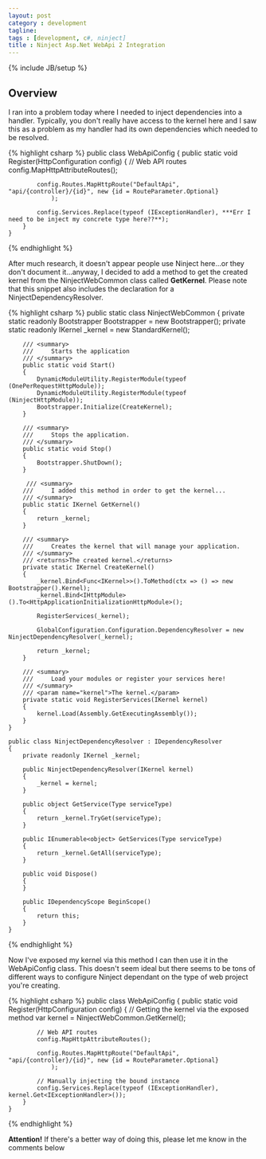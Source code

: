 ```yaml
---
layout: post
category : development
tagline: 
tags : [development, c#, ninject]
title : Ninject Asp.Net WebApi 2 Integration
---
```

{% include JB/setup %}

## Overview

I ran into a problem today where I needed to inject dependencies into a handler.  Typically, you don't really have access to the kernel here and I saw this as a problem as my handler had its own dependencies which needed to be resolved.

{% highlight csharp %}
	public class WebApiConfig
    {
        public static void Register(HttpConfiguration config)
        {
            // Web API routes
            config.MapHttpAttributeRoutes();

            config.Routes.MapHttpRoute("DefaultApi", "api/{controller}/{id}", new {id = RouteParameter.Optional}
                );

            config.Services.Replace(typeof (IExceptionHandler), ***Err I need to be inject my concrete type here??**);
        }
    }
{% endhighlight %}

After much research, it doesn't appear people use Ninject here...or they don't document it...anyway, I decided to add a method to get the created kernel from the NinjectWebCommon class called **GetKernel**.  Please note that this snippet also includes the declaration for a NinjectDependencyResolver.

{% highlight csharp %}
    public static class NinjectWebCommon
    {
        private static readonly Bootstrapper Bootstrapper = new Bootstrapper();
        private static readonly IKernel _kernel = new StandardKernel();

        /// <summary>
        ///     Starts the application
        /// </summary>
        public static void Start()
        {
            DynamicModuleUtility.RegisterModule(typeof (OnePerRequestHttpModule));
            DynamicModuleUtility.RegisterModule(typeof (NinjectHttpModule));
            Bootstrapper.Initialize(CreateKernel);
        }

        /// <summary>
        ///     Stops the application.
        /// </summary>
        public static void Stop()
        {
            Bootstrapper.ShutDown();
        }

 		 /// <summary>
        ///     I added this method in order to get the kernel...
        /// </summary>
        public static IKernel GetKernel()
        {
            return _kernel;
        }

        /// <summary>
        ///     Creates the kernel that will manage your application.
        /// </summary>
        /// <returns>The created kernel.</returns>
        private static IKernel CreateKernel()
        {
            _kernel.Bind<Func<IKernel>>().ToMethod(ctx => () => new Bootstrapper().Kernel);
            _kernel.Bind<IHttpModule>().To<HttpApplicationInitializationHttpModule>();

            RegisterServices(_kernel);

            GlobalConfiguration.Configuration.DependencyResolver = new NinjectDependencyResolver(_kernel);

            return _kernel;
        }

        /// <summary>
        ///     Load your modules or register your services here!
        /// </summary>
        /// <param name="kernel">The kernel.</param>
        private static void RegisterServices(IKernel kernel)
        {
            kernel.Load(Assembly.GetExecutingAssembly());
        }
    }

    public class NinjectDependencyResolver : IDependencyResolver
    {
        private readonly IKernel _kernel;

        public NinjectDependencyResolver(IKernel kernel)
        {
            _kernel = kernel;
        }

        public object GetService(Type serviceType)
        {
            return _kernel.TryGet(serviceType);
        }

        public IEnumerable<object> GetServices(Type serviceType)
        {
            return _kernel.GetAll(serviceType);
        }

        public void Dispose()
        {
        }

        public IDependencyScope BeginScope()
        {
            return this;
        }
    }
{% endhighlight %}

Now I've exposed my kernel via this method I can then use it in the WebApiConfig class.  This doesn't seem ideal but there seems to be tons of different ways to configure Ninject dependant on the type of web project you're creating.

{% highlight csharp %}
  public class WebApiConfig
    {
        public static void Register(HttpConfiguration config)
        {
        	// Getting the kernel via the exposed method
            var kernel = NinjectWebCommon.GetKernel();

            // Web API routes
            config.MapHttpAttributeRoutes();

            config.Routes.MapHttpRoute("DefaultApi", "api/{controller}/{id}", new {id = RouteParameter.Optional}
                );

            // Manually injecting the bound instance
            config.Services.Replace(typeof (IExceptionHandler), kernel.Get<IExceptionHandler>());
        }
    }
{% endhighlight %}

<div class="callout callout-warning">
<strong>Attention!</strong> If there's a better way of doing this, please let me know in the comments below
</div>